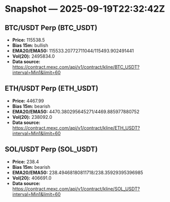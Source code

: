 # Snapshot — 2025-09-19T22:32:42Z

## BTC/USDT Perp (BTC_USDT)
- **Price:** 115538.5
- **Bias 15m:** bullish
- **EMA20/EMA50:** 115533.20772711044/115493.902491441
- **Vol(20):** 2495834.0
- **Data source:** https://contract.mexc.com/api/v1/contract/kline/BTC_USDT?interval=Min1&limit=60

## ETH/USDT Perp (ETH_USDT)
- **Price:** 4467.99
- **Bias 15m:** bearish
- **EMA20/EMA50:** 4470.380295645271/4469.885977880752
- **Vol(20):** 238092.0
- **Data source:** https://contract.mexc.com/api/v1/contract/kline/ETH_USDT?interval=Min1&limit=60

## SOL/USDT Perp (SOL_USDT)
- **Price:** 238.4
- **Bias 15m:** bearish
- **EMA20/EMA50:** 238.49468180811718/238.35929395396985
- **Vol(20):** 406691.0
- **Data source:** https://contract.mexc.com/api/v1/contract/kline/SOL_USDT?interval=Min1&limit=60

